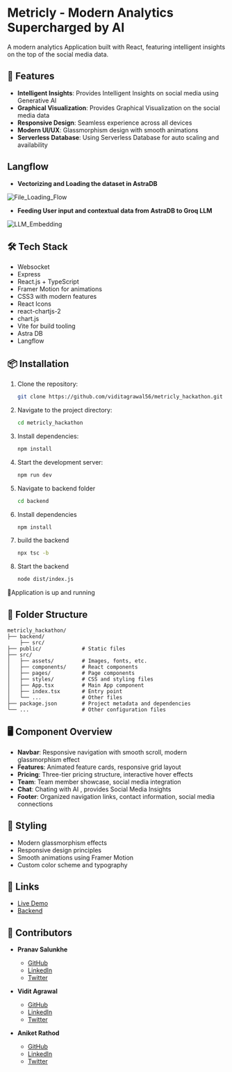 # Metricly - Modern Analytics Supercharged by AI

A modern analytics Application built with React, featuring intelligent insights on the top of the social media data.

## 🚀 Features
- **Intelligent Insights**: Provides Intelligent Insights on social media using Generative AI
- **Graphical Visualization**: Provides Graphical Visualization on the social media data
- **Responsive Design**: Seamless experience across all devices
- **Modern UI/UX**: Glassmorphism design with smooth animations
- **Serverless Database**: Using Serverless Database for auto scaling and availability

## Langflow
- **Vectorizing and Loading the dataset in AstraDB**
  
![File_Loading_Flow](https://github.com/user-attachments/assets/70a17597-7f7e-41af-84d9-e545b04fca88)

- **Feeding User input and contextual data from AstraDB to Groq LLM**
  
![LLM_Embedding](https://github.com/user-attachments/assets/46ae3733-d814-4ce3-806c-6276e7d83f46)

## 🛠️ Tech Stack
- Websocket 
- Express
- React.js + TypeScript
- Framer Motion for animations
- CSS3 with modern features
- React Icons
- react-chartjs-2
- chart.js
- Vite for build tooling
- Astra DB
- Langflow

## 📦 Installation

1. Clone the repository:
   ```bash
   git clone https://github.com/viditagrawal56/metricly_hackathon.git
   ```
2. Navigate to the project directory:
   ```bash
   cd metricly_hackathon
   ```
3. Install dependencies:
   ```bash
   npm install
   ```
4. Start the development server:
   ```bash
   npm run dev
   ```
5. Navigate to backend folder
    ```bash
    cd backend
    ```
6. Install dependencies
    ``` bash
    npm install
    ```
7. build the backend
    ```bash
    npx tsc -b
    ```
8. Start the backend
    ```bash
    node dist/index.js
    ```
🚀Application is up and running

## 📂 Folder Structure

```plaintext
metricly_hackathon/
├── backend/  
    ├── src/ 
├── public/             # Static files
├── src/
│   ├── assets/         # Images, fonts, etc.
│   ├── components/     # React components
│   ├── pages/          # Page components
│   ├── styles/         # CSS and styling files
│   ├── App.tsx         # Main App component
│   ├── index.tsx       # Entry point
│   └── ...             # Other files
├── package.json        # Project metadata and dependencies
└── ...                 # Other configuration files
```

## 🖥️ Component Overview

- **Navbar**: Responsive navigation with smooth scroll, modern glassmorphism effect
- **Features**: Animated feature cards, responsive grid layout
- **Pricing**: Three-tier pricing structure, interactive hover effects
- **Team**: Team member showcase, social media integration
- **Chat**: Chating with AI , provides Social Media Insights  
- **Footer**: Organized navigation links, contact information, social media connections

## 🎨 Styling

- Modern glassmorphism effects
- Responsive design principles
- Smooth animations using Framer Motion
- Custom color scheme and typography

## 🔗 Links

- [Live Demo](https://metricly.vercel.app/)
- [Backend](https://metricly-hackathon.onrender.com/)

## 👥 Contributors

- **Pranav Salunkhe**
  - [GitHub](https://github.com/pranav514)
  - [LinkedIn](https://linkedin.com/in/pranav-salunkhe-89926822a)
  - [Twitter](https://x.com/dronbron1)

- **Vidit Agrawal**
  - [GitHub](https://github.com/viditagrawal56)
  - [LinkedIn](https://www.linkedin.com/in/viditagrawal2003)
  - [Twitter](https://x.com/headreaper26)

- **Aniket Rathod**
  - [GitHub](https://github.com/aniirathod)
  - [LinkedIn](https://www.linkedin.com/in/aniket-rathod0)
  - [Twitter](https://x.com/aniket__rathod)
